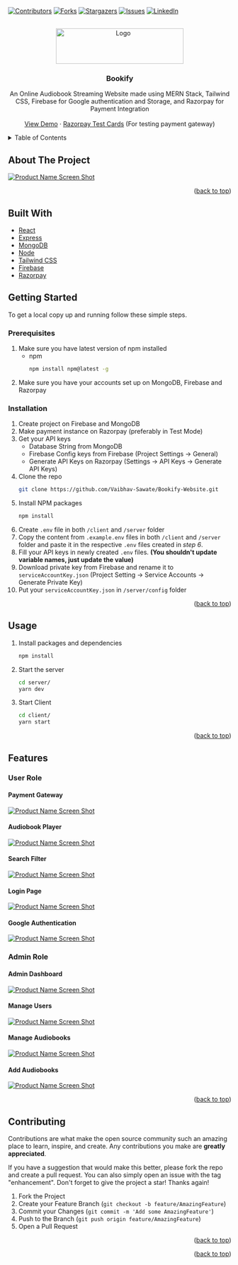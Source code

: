 <!-- Improved compatibility of back to top link: See: https://github.com/othneildrew/Best-README-Template/pull/73 -->
<a name="readme-top"></a>
<!--
*** Thanks for checking out the Best-README-Template. If you have a suggestion
*** that would make this better, please fork the repo and create a pull request
*** or simply open an issue with the tag "enhancement".
*** Don't forget to give the project a star!
*** Thanks again! Now go create something AMAZING! :D
-->



<!-- PROJECT SHIELDS -->
<!--
*** I'm using markdown "reference style" links for readability.
*** Reference links are enclosed in brackets [ ] instead of parentheses ( ).
*** See the bottom of this document for the declaration of the reference variables
*** for contributors-url, forks-url, etc. This is an optional, concise syntax you may use.
*** https://www.markdownguide.org/basic-syntax/#reference-style-links
-->
[![Contributors][contributors-shield]][contributors-url]
[![Forks][forks-shield]][forks-url]
[![Stargazers][stars-shield]][stars-url]
[![Issues][issues-shield]][issues-url]
[![LinkedIn][linkedin-shield]][linkedin-url]



<!-- PROJECT LOGO -->
<br />
<div align="center">
  <a href="https://github.com/shreyashkadam/bookify">
    <img src="readme-images/logo.png" alt="Logo" width="288" height="80">
  </a>

<h3 align="center">Bookify</h3>

  <p align="center">
    An Online Audiobook Streaming Website made using MERN Stack, Tailwind CSS, Firebase for Google authentication and Storage, and Razorpay for Payment Integration
    <br />
    <br />
    <a href="https://bookify-yqap.onrender.com/">View Demo</a>
    ·
    <a href="https://razorpay.com/docs/payments/payments/test-card-upi-details/">Razorpay Test Cards</a> (For testing payment gateway)
  </p>
</div>



<!-- TABLE OF CONTENTS -->
<details>
  <summary>Table of Contents</summary>
  <ol>
    <li>
      <a href="#about-the-project">About The Project</a>
      <ul>
        <li><a href="#built-with">Built With</a></li>
      </ul>
    </li>
    <li>
      <a href="#getting-started">Getting Started</a>
      <ul>
        <li><a href="#prerequisites">Prerequisites</a></li>
        <li><a href="#installation">Installation</a></li>
      </ul>
    </li>
    <li><a href="#usage">Usage</a></li>
    <li>
      <a href="#features">Features</a>
      <ul>
        <li><a href="#user-role">User Role</a></li>
        <li><a href="#admin-role">Admin Role</a></li>
      </ul>
    </li>
    <li><a href="#contributing">Contributing</a></li>
    <li><a href="#contact">Contact</a></li>
  </ol>
</details>



<!-- ABOUT THE PROJECT -->
## About The Project

[![Product Name Screen Shot][product-screenshot]](https://example.com)

<p align="right">(<a href="#readme-top">back to top</a>)</p>


## Built With
<ul>
  <li><a href="https://reactjs.org/">React</a></li>
  <li><a href="https://expressjs.com/">Express</a></li>
  <li><a href="https://www.mongodb.com/">MongoDB</a></li>
  <li><a href="https://nodejs.org/en/">Node</a></li>
  <li><a href="https://tailwindcss.com/">Tailwind CSS</a></li>
  <li><a href="https://firebase.google.com/">Firebase</a></li>
  <li><a href="https://razorpay.com/">Razorpay</a></li>
</ul>



<!-- GETTING STARTED -->
## Getting Started

To get a local copy up and running follow these simple steps.

### Prerequisites

1. Make sure you have latest version of npm installed
   * npm
     ```sh
     npm install npm@latest -g
     ```
2. Make sure you have your accounts set up on MongoDB, Firebase and Razorpay

### Installation

1. Create project on Firebase and MongoDB
2. Make payment instance on Razorpay (preferably in Test Mode)
3. Get your API keys
   * Database String from MongoDB
   * Firebase Config keys from Firebase (Project Settings -> General)
   * Generate API Keys on Razorpay (Settings -> API Keys -> Generate API Keys)
4. Clone the repo
   ```sh
   git clone https://github.com/Vaibhav-Sawate/Bookify-Website.git
   ```
5. Install NPM packages
   ```sh
   npm install
   ```
6. Create `.env` file in both `/client` and `/server` folder
7. Copy the content from `.example.env` files in both `/client` and `/server` folder and paste it in the respective `.env` files created in *step 6*. 
8. Fill your API keys in newly created `.env` files.  **(You shouldn't update variable names, just update the value)**
9. Download private key from Firebase and rename it to `serviceAccountKey.json` (Project Setting -> Service Accounts -> Generate Private Key)
10. Put your `serviceAccountKey.json` in `/server/config` folder


<p align="right">(<a href="#readme-top">back to top</a>)</p>



<!-- USAGE EXAMPLES -->
## Usage
1. Install packages and dependencies
   ```sh
   npm install
   ```
1. Start the server 
   ```sh
   cd server/
   yarn dev
   ```
2. Start Client
   ```sh
   cd client/
   yarn start
   ```



<p align="right">(<a href="#readme-top">back to top</a>)</p>


## Features
   ### User Role
   #### Payment Gateway
   [![Product Name Screen Shot][product-screenshot1]](https://example.com)
   #### Audiobook Player
   [![Product Name Screen Shot][product-screenshot2]](https://example.com)
   #### Search Filter
   [![Product Name Screen Shot][product-screenshot3]](https://example.com)
   #### Login Page
   [![Product Name Screen Shot][product-screenshot4]](https://example.com)
   #### Google Authentication
   [![Product Name Screen Shot][product-screenshot5]](https://example.com)
    <br />
   ### Admin Role
   #### Admin Dashboard
   [![Product Name Screen Shot][product-screenshot6]](https://example.com)
   #### Manage Users
   [![Product Name Screen Shot][product-screenshot7]](https://example.com)
   #### Manage Audiobooks
   [![Product Name Screen Shot][product-screenshot8]](https://example.com)
   #### Add Audiobooks
   [![Product Name Screen Shot][product-screenshot9]](https://example.com)



<p align="right">(<a href="#readme-top">back to top</a>)</p>



<!-- CONTRIBUTING -->
## Contributing

Contributions are what make the open source community such an amazing place to learn, inspire, and create. Any contributions you make are **greatly appreciated**.

If you have a suggestion that would make this better, please fork the repo and create a pull request. You can also simply open an issue with the tag "enhancement".
Don't forget to give the project a star! Thanks again!

1. Fork the Project
2. Create your Feature Branch (`git checkout -b feature/AmazingFeature`)
3. Commit your Changes (`git commit -m 'Add some AmazingFeature'`)
4. Push to the Branch (`git push origin feature/AmazingFeature`)
5. Open a Pull Request

<p align="right">(<a href="#readme-top">back to top</a>)</p>



<p align="right">(<a href="#readme-top">back to top</a>)</p>



<!-- MARKDOWN LINKS & IMAGES -->
<!-- https://www.markdownguide.org/basic-syntax/#reference-style-links -->
[contributors-shield]: https://img.shields.io/github/contributors/shreyashkadam/bookify.svg?style=for-the-badge
[contributors-url]: https://github.com/shreyashkadam/bookify/graphs/contributors
[forks-shield]: https://img.shields.io/github/forks/shreyashkadam/bookify.svg?style=for-the-badge
[forks-url]: https://github.com/shreyashkadam/bookify/network/members
[stars-shield]: https://img.shields.io/github/stars/shreyashkadam/bookify.svg?style=for-the-badge
[stars-url]: https://github.com/shreyashkadam/bookify/stargazers
[issues-shield]: https://img.shields.io/github/issues/shreyashkadam/bookify.svg?style=for-the-badge
[issues-url]: https://github.com/shreyashkadam/bookify/issues
[license-shield]: https://img.shields.io/github/license/shreyashkadam/bookify.svg?style=for-the-badge
[license-url]: https://github.com/shreyashkadam/bookify/blob/master/LICENSE.txt
[linkedin-shield]: https://img.shields.io/badge/-LinkedIn-black.svg?style=for-the-badge&logo=linkedin&colorB=555
[linkedin-url]: https://linkedin.com/in/shreyash-kadam
[product-screenshot]: readme-images/screenshot.png
[product-screenshot1]: readme-images/screenshot1.png
[product-screenshot2]: readme-images/screenshot2.png
[product-screenshot3]: readme-images/screenshot3.png
[product-screenshot4]: readme-images/screenshot4.png
[product-screenshot5]: readme-images/screenshot5.png
[product-screenshot6]: readme-images/screenshot6.png
[product-screenshot7]: readme-images/screenshot7.png
[product-screenshot8]: readme-images/screenshot8.png
[product-screenshot9]: readme-images/screenshot9.png

